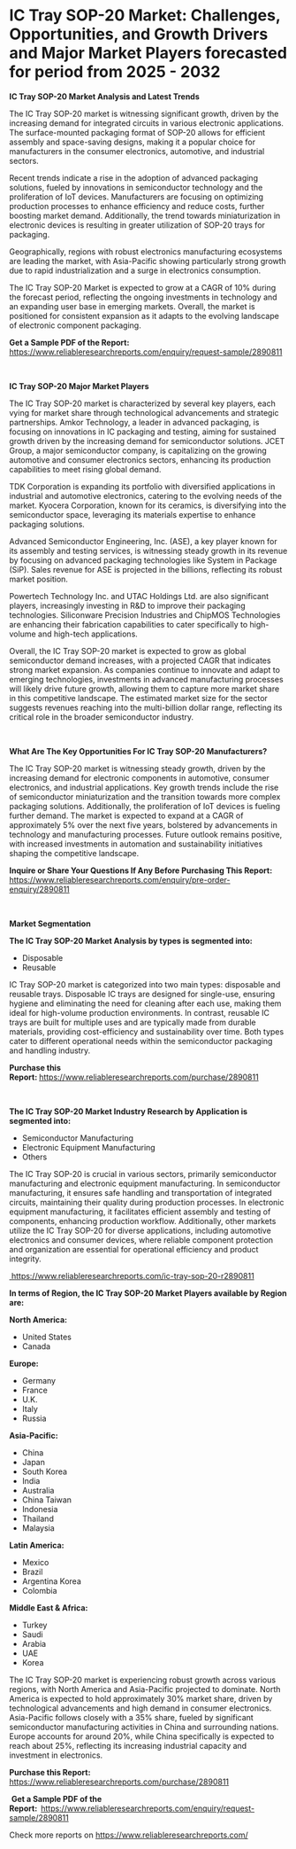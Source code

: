 <p><h1>IC Tray SOP-20 Market: Challenges, Opportunities, and Growth Drivers and Major Market Players forecasted for period from 2025 - 2032</h1></p><p><strong>IC Tray SOP-20 Market Analysis and Latest Trends</strong></p>
<p><p>The IC Tray SOP-20 market is witnessing significant growth, driven by the increasing demand for integrated circuits in various electronic applications. The surface-mounted packaging format of SOP-20 allows for efficient assembly and space-saving designs, making it a popular choice for manufacturers in the consumer electronics, automotive, and industrial sectors. </p><p>Recent trends indicate a rise in the adoption of advanced packaging solutions, fueled by innovations in semiconductor technology and the proliferation of IoT devices. Manufacturers are focusing on optimizing production processes to enhance efficiency and reduce costs, further boosting market demand. Additionally, the trend towards miniaturization in electronic devices is resulting in greater utilization of SOP-20 trays for packaging.</p><p>Geographically, regions with robust electronics manufacturing ecosystems are leading the market, with Asia-Pacific showing particularly strong growth due to rapid industrialization and a surge in electronics consumption.</p><p>The IC Tray SOP-20 Market is expected to grow at a CAGR of 10% during the forecast period, reflecting the ongoing investments in technology and an expanding user base in emerging markets. Overall, the market is positioned for consistent expansion as it adapts to the evolving landscape of electronic component packaging.</p></p>
<p><strong>Get a Sample PDF of the Report:&nbsp;</strong> <a href="https://www.reliableresearchreports.com/enquiry/request-sample/2890811?utm_campaign=2756&utm_medium=2&utm_source=Github&utm_content=ia&utm_term=14032025&utm_id=ic-tray-sop-20">https://www.reliableresearchreports.com/enquiry/request-sample/2890811</a></p>
<p>&nbsp;</p>
<p><strong>IC Tray SOP-20 Major Market Players</strong></p>
<p><p>The IC Tray SOP-20 market is characterized by several key players, each vying for market share through technological advancements and strategic partnerships. Amkor Technology, a leader in advanced packaging, is focusing on innovations in IC packaging and testing, aiming for sustained growth driven by the increasing demand for semiconductor solutions. JCET Group, a major semiconductor company, is capitalizing on the growing automotive and consumer electronics sectors, enhancing its production capabilities to meet rising global demand.</p><p>TDK Corporation is expanding its portfolio with diversified applications in industrial and automotive electronics, catering to the evolving needs of the market. Kyocera Corporation, known for its ceramics, is diversifying into the semiconductor space, leveraging its materials expertise to enhance packaging solutions.</p><p>Advanced Semiconductor Engineering, Inc. (ASE), a key player known for its assembly and testing services, is witnessing steady growth in its revenue by focusing on advanced packaging technologies like System in Package (SiP). Sales revenue for ASE is projected in the billions, reflecting its robust market position.</p><p>Powertech Technology Inc. and UTAC Holdings Ltd. are also significant players, increasingly investing in R&D to improve their packaging technologies. Siliconware Precision Industries and ChipMOS Technologies are enhancing their fabrication capabilities to cater specifically to high-volume and high-tech applications.</p><p>Overall, the IC Tray SOP-20 market is expected to grow as global semiconductor demand increases, with a projected CAGR that indicates strong market expansion. As companies continue to innovate and adapt to emerging technologies, investments in advanced manufacturing processes will likely drive future growth, allowing them to capture more market share in this competitive landscape. The estimated market size for the sector suggests revenues reaching into the multi-billion dollar range, reflecting its critical role in the broader semiconductor industry.</p></p>
<p>&nbsp;</p>
<p><strong>What Are The Key Opportunities For IC Tray SOP-20 Manufacturers?</strong></p>
<p><p>The IC Tray SOP-20 market is witnessing steady growth, driven by the increasing demand for electronic components in automotive, consumer electronics, and industrial applications. Key growth trends include the rise of semiconductor miniaturization and the transition towards more complex packaging solutions. Additionally, the proliferation of IoT devices is fueling further demand. The market is expected to expand at a CAGR of approximately 5% over the next five years, bolstered by advancements in technology and manufacturing processes. Future outlook remains positive, with increased investments in automation and sustainability initiatives shaping the competitive landscape.</p></p>
<p><strong>Inquire or Share Your Questions If Any Before Purchasing This Report:</strong> <a href="https://www.reliableresearchreports.com/enquiry/pre-order-enquiry/2890811?utm_campaign=2756&utm_medium=2&utm_source=Github&utm_content=ia&utm_term=14032025&utm_id=ic-tray-sop-20">https://www.reliableresearchreports.com/enquiry/pre-order-enquiry/2890811</a></p>
<p>&nbsp;</p>
<p><strong>Market Segmentation</strong></p>
<p><strong>The IC Tray SOP-20 Market Analysis by types is segmented into:</strong></p>
<p><ul><li>Disposable</li><li>Reusable</li></ul></p>
<p><p>IC Tray SOP-20 market is categorized into two main types: disposable and reusable trays. Disposable IC trays are designed for single-use, ensuring hygiene and eliminating the need for cleaning after each use, making them ideal for high-volume production environments. In contrast, reusable IC trays are built for multiple uses and are typically made from durable materials, providing cost-efficiency and sustainability over time. Both types cater to different operational needs within the semiconductor packaging and handling industry.</p></p>
<p><strong>Purchase this Report:&nbsp;</strong><a href="https://www.reliableresearchreports.com/purchase/2890811?utm_campaign=2756&utm_medium=2&utm_source=Github&utm_content=ia&utm_term=14032025&utm_id=ic-tray-sop-20">https://www.reliableresearchreports.com/purchase/2890811</a></p>
<p>&nbsp;</p>
<p><strong>The IC Tray SOP-20 Market Industry Research by Application is segmented into:</strong></p>
<p><ul><li>Semiconductor Manufacturing</li><li>Electronic Equipment Manufacturing</li><li>Others</li></ul></p>
<p><p>The IC Tray SOP-20 is crucial in various sectors, primarily semiconductor manufacturing and electronic equipment manufacturing. In semiconductor manufacturing, it ensures safe handling and transportation of integrated circuits, maintaining their quality during production processes. In electronic equipment manufacturing, it facilitates efficient assembly and testing of components, enhancing production workflow. Additionally, other markets utilize the IC Tray SOP-20 for diverse applications, including automotive electronics and consumer devices, where reliable component protection and organization are essential for operational efficiency and product integrity.</p></p>
<p><a href="https://www.reliableresearchreports.com/ic-tray-sop-20-r2890811?utm_campaign=2756&utm_medium=2&utm_source=Github&utm_content=ia&utm_term=14032025&utm_id=ic-tray-sop-20">&nbsp;https://www.reliableresearchreports.com/ic-tray-sop-20-r2890811</a></p>
<p><strong>In terms of Region, the IC Tray SOP-20 Market Players available by Region are:</strong></p>
<p>
    <p> <strong> North America: </strong>
        <ul>
            <li>United States</li>
            <li>Canada</li>
        </ul>
        </p> 
    <p> <strong> Europe: </strong>
        <ul>
            <li>Germany</li>
            <li>France</li>
            <li>U.K.</li>
            <li>Italy</li>
            <li>Russia</li>
        </ul>
        </p> 
    <p> <strong> Asia-Pacific: </strong>
        <ul>
            <li>China</li>
            <li>Japan</li>
            <li>South Korea</li>
            <li>India</li>
            <li>Australia</li>
            <li>China Taiwan</li>
            <li>Indonesia</li>
            <li>Thailand</li>
            <li>Malaysia</li>
        </ul>
        </p> 
    <p> <strong> Latin America: </strong>
        <ul>
            <li>Mexico</li>
            <li>Brazil</li>
            <li>Argentina Korea</li>
            <li>Colombia</li>
        </ul>
        </p> 
    <p> <strong> Middle East & Africa: </strong>
        <ul>
            <li>Turkey</li>
            <li>Saudi</li>
            <li>Arabia</li>
            <li>UAE</li>
            <li>Korea</li>
        </ul>
    </p>
    </p>
<p><p>The IC Tray SOP-20 market is experiencing robust growth across various regions, with North America and Asia-Pacific projected to dominate. North America is expected to hold approximately 30% market share, driven by technological advancements and high demand in consumer electronics. Asia-Pacific follows closely with a 35% share, fueled by significant semiconductor manufacturing activities in China and surrounding nations. Europe accounts for around 20%, while China specifically is expected to reach about 25%, reflecting its increasing industrial capacity and investment in electronics.</p></p>
<p><strong>Purchase this Report: </strong><a href="https://www.reliableresearchreports.com/purchase/2890811?utm_campaign=2756&utm_medium=2&utm_source=Github&utm_content=ia&utm_term=14032025&utm_id=ic-tray-sop-20">https://www.reliableresearchreports.com/purchase/2890811</a></p>
<p>&nbsp;<strong>Get a Sample PDF of the Report:&nbsp;&nbsp;</strong><a href="https://www.reliableresearchreports.com/enquiry/request-sample/2890811?utm_campaign=2756&utm_medium=2&utm_source=Github&utm_content=ia&utm_term=14032025&utm_id=ic-tray-sop-20">https://www.reliableresearchreports.com/enquiry/request-sample/2890811</a></p>
<p><strong></strong></p>
<p>Check more reports on <a href="https://www.reliableresearchreports.com/?utm_campaign=2756&utm_medium=2&utm_source=Github&utm_content=ia&utm_term=14032025&utm_id=ic-tray-sop-20">https://www.reliableresearchreports.com/</a></p>